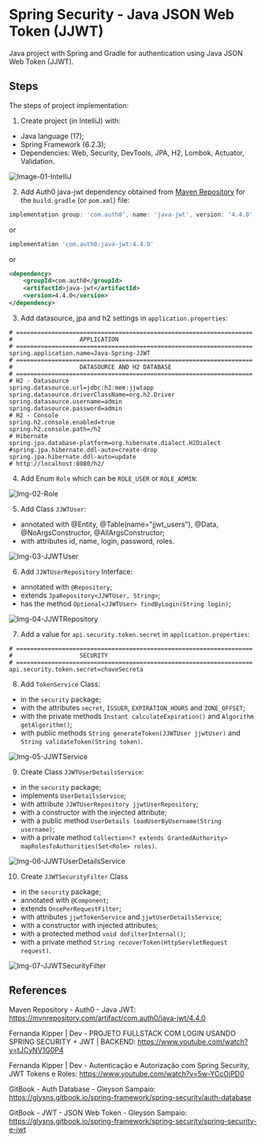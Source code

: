 # Spring Security - Java JSON Web Token (JJWT)
Java project with Spring and Gradle for authentication using Java JSON Web Token (JJWT).


## Steps
The steps of project implementation:

1. Create project (in IntelliJ) with:
- Java language (17);
- Spring Framework (6.2.3);
- Dependencies: Web, Security, DevTools, JPA, H2, Lombok, Actuator, Validation.

![Image-01-IntelliJ](images/Img-01-IntelliJ.png)

2. Add Auth0 java-jwt dependency obtained from
   [Maven Repository](https://mvnrepository.com/artifact/com.auth0/java-jwt/4.4.0)
   for the `build.gradle` (or `pom.xml`) file:

```groovy
implementation group: 'com.auth0', name: 'java-jwt', version: '4.4.0'
```
or
```groovy
implementation 'com.auth0:java-jwt:4.4.0'
```
or
```xml
<dependency>
    <groupId>com.auth0</groupId>
    <artifactId>java-jwt</artifactId>
    <version>4.4.0</version>
</dependency>
```

3. Add datasource, jpa and h2 settings in `application.properties`:

```properties
# ===================================================================
#                   APPLICATION
# ===================================================================
spring.application.name=Java-Spring-JJWT
# ===================================================================
#                   DATASOURCE AND H2 DATABASE
# ===================================================================
# H2 - Datasource
spring.datasource.url=jdbc:h2:mem:jjwtapp
spring.datasource.driverClassName=org.h2.Driver
spring.datasource.username=admin
spring.datasource.password=admin
# H2 - Console
spring.h2.console.enabled=true
spring.h2.console.path=/h2
# Hibernate
spring.jpa.database-platform=org.hibernate.dialect.H2Dialect
#spring.jpa.hibernate.ddl-auto=create-drop
spring.jpa.hibernate.ddl-auto=update
# http://localhost:8080/h2/
```

4. Add Enum `Role` which can be `ROLE_USER` or `ROLE_ADMIN`:

![Img-02-Role](images/Img-02-Role.png)

5. Add Class `JJWTUser`:
- annotated with @Entity, @Table(name="jjwt_users"), @Data, @NoArgsConstructor, @AllArgsConstructor;
- with attributes id, name, login, password, roles.

![Img-03-JJWTUser](images/Img-03-JJWTUser.png)

6. Add `JJWTUserRepository` Interface:
- annotated with `@Repository`;
- extends `JpaRepository<JJWTUser, String>`;
- has the method `Optional<JJWTUser> findByLogin(String login)`;

![Img-04-JJWTRepository](images/Img-04-JJWTRepository.png)

7. Add a value for `api.security.token.secret` in `application.properties`:

```properties
# ===================================================================
#                   SECURITY
# ===================================================================
api.security.token.secret=chaveSecreta
```

8. Add `TokenService` Class:
- in the `security` package;
- with the attributes `secret`, `ISSUER`, `EXPIRATION_HOURS` and `ZONE_OFFSET`;
- with the private methods `Instant calculateExpiration()` and `Algorithm getAlgorithm()`;
- with public methods `String generateToken(JJWTUser jjwtUser)` and `String validateToken(String token)`.

![Img-05-JJWTService](images/Img-05-JJWTService.png)

9. Create Class `JJWTUserDetailsService`:
- in the `security` package;
- implements `UserDetailsService`;
- with attribute `JJWTUserRepository jjwtUserRepository`;
- with a constructor with the injected attribute;
- with a public method `UserDetails loadUserByUsername(String username)`;
- with a private method `Collection<? extends GrantedAuthority> mapRolesToAuthorities(Set<Role> roles)`.

![Img-06-JJWTUserDetailsService](images/Img-06-JJWTUserDetailsService.png)

10. Create `JJWTSecurityFilter` Class
- in the `security` package;
- annotated with `@Component`;
- extends `OncePerRequestFilter`;
- with attributes `jjwtTokenService` and `jjwtUserDetailsService`;
- with a constructor with injected attributes;
- with a protected method `void doFilterInternal()`;
- with a private method `String recoverToken(HttpServletRequest request)`.

![Img-07-JJWTSecurityFilter](images/Img-07-JJWTSecurityFilter.png)


## References
Maven Repository - Auth0 - Java JWT:
https://mvnrepository.com/artifact/com.auth0/java-jwt/4.4.0

Fernanda Kipper | Dev - PROJETO FULLSTACK COM LOGIN USANDO SPRING SECURITY + JWT | BACKEND:
https://www.youtube.com/watch?v=tJCyNV1G0P4

Fernanda Kipper | Dev - Autenticação e Autorização com Spring Security, JWT Tokens e Roles:
https://www.youtube.com/watch?v=5w-YCcOjPD0

GitBook - Auth Database - Gleyson Sampaio:
https://glysns.gitbook.io/spring-framework/spring-security/auth-database

GitBook - JWT - JSON Web Token - Gleyson Sampaio:
https://glysns.gitbook.io/spring-framework/spring-security/spring-security-e-jwt